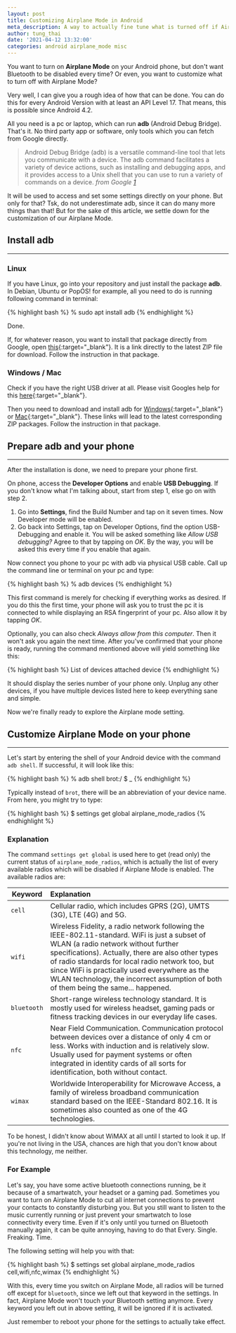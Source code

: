 ```yaml
---
layout: post
title: Customizing Airplane Mode in Android
meta_description: A way to actually fine tune what is turned off if Airplane Mode is activated 
author: tung_thai
date: '2021-04-12 13:32:00'
categories: android airplane_mode misc
---
```


You want to turn on **Airplane Mode** on your Android phone, but don't want Bluetooth to be disabled every time? Or even, you want to customize what to turn off with Airplane Mode?

Very well, I can give you a rough idea of how that can be done. You can do this for every Android Version with at least an API Level 17. That means, this is possible since Android 4.2.

All you need is a pc or laptop, which can run **adb** (Android Debug Bridge). That's it. No third party app or software, only tools which you can fetch from Google directly.

> Android Debug Bridge (adb) is a versatile command-line tool that lets you communicate with a device. The adb command facilitates a variety of device actions, such as installing and debugging apps, and it provides access to a Unix shell that you can use to run a variety of commands on a device.
> <cite>from Google [1]</cite>

[1]: https://developer.android.com/studio/command-line/adb

It will be used to access and set some settings directly on your phone. But only for that? Tsk, do not underestimate adb, since it can do many more things than that! But for the sake of this article, we settle down for the customization of our Airplane Mode.

## Install adb
--------------

### Linux

If you have Linux, go into your repository and just install the package **adb**. In Debian, Ubuntu or PopOS! for example, all you need to do is running following command in terminal:

{% highlight bash %}
% sudo apt install adb
{% endhighlight %}

Done.

If, for whatever reason, you want to install that package directly from Google, open [this](https://dl.google.com/android/repository/platform-tools-latest-linux.zip){:target="_blank"}. It is a link directly to the latest ZIP file for download. Follow the instruction in that package.

### Windows / Mac

Check if you have the right USB driver at all. Please visit Googles help for this [here](https://developer.android.com/studio/run/oem-usb.html){:target="_blank"}.

Then you need to download and install adb for [Windows](https://dl.google.com/android/repository/platform-tools-latest-windows.zip){:target="_blank"} or [Mac](https://dl.google.com/android/repository/platform-tools-latest-darwin.zip){:target="_blank"}. These links will lead to the latest corresponding ZIP packages. Follow the instruction in that package.


## Prepare adb and your phone
-----------------------------

After the installation is done, we need to prepare your phone first.

On phone, access the **Developer Options** and enable **USB Debugging**. If you don't know what I'm talking about, start from step 1, else go on with step 2.

1. Go into **Settings**, find the Build Number and tap on it seven times. Now  Developer mode will be enabled.
2. Go back into Settings, tap on Developer Options, find the option USB-Debugging and enable it. You will be asked something like _Allow USB debugging?_ Agree to that by tapping on _OK_. By the way, you will be asked this every time if you enable that again.

Now connect you phone to your pc with adb via physical USB cable. Call up the command line or terminal on your pc and type:

{% highlight bash %}
% adb devices
{% endhighlight %}

This first command is merely for checking if everything works as desired. If you do this the first time, your phone will ask you to trust the pc it is connected to while displaying an RSA fingerprint of your pc. Also allow it by tapping _OK_.

Optionally, you can also check _Always allow from this computer_. Then it won't ask you again the next time. After you've confirmed that your phone is ready, running the command mentioned above will yield something like this:

{% highlight bash %}
List of devices attached
<devices series number>	device
{% endhighlight %}

It should display the series number of your phone only. Unplug any other devices, if you have multiple devices listed here to keep everything sane and simple.

Now we're finally ready to explore the Airplane mode setting.


## Customize Airplane Mode on your phone
----------------------------------------

Let's start by entering the shell of your Android device with the command `adb shell`. If successful, it will look like this:

{% highlight bash %}
% adb shell
brot:/ $ _
{% endhighlight %}

Typically instead of `brot`, there will be an abbreviation of your device name. From here, you might try to type:

{% highlight bash %}
$ settings get global airplane_mode_radios
{% endhighlight %}

### Explanation

The command `settings get global` is used here to get (read only) the current status of `airplane_mode_radios`, which is actually the list of every available radios which will be disabled if Airplane Mode is enabled. The available radios are:

| Keyword | Explanation
|-|:-|
| `cell` | Cellular radio, which includes GPRS (2G), UMTS (3G), LTE (4G) and 5G.
| `wifi` | Wireless Fidelity, a radio network following the IEEE-802.11-standard. WiFi is just a subset of WLAN (a radio network without further specifications). Actually, there are also other types of radio standards for local radio network too, but since WiFi is practically used everywhere as the WLAN technology, the incorrect assumption of both of them being the same... happened.
| `bluetooth` | Short-range wireless technology standard. It is mostly used for wireless headset, gaming pads or fitness tracking devices in our everyday life cases.
| `nfc` | Near Field Communication. Communication protocol between devices over a distance of only 4 cm or less. Works with induction and is relatively slow. Usually used for payment systems or often integrated in identity cards of all sorts for identification, both without contact.
| `wimax` | Worldwide Interoperability for Microwave Access, a family of wireless broadband communication standard based on the IEEE-Standard 802.16. It is sometimes also counted as one of the 4G technologies.

To be honest, I didn't know about WiMAX at all until I started to look it up. If you're not living in the USA, chances are high that you don't know about this technology, me neither.

### For Example

Let's say, you have some active bluetooth connections running, be it because of a smartwatch, your headset or a gaming pad. Sometimes you want to turn on Airplane Mode to cut all internet connections to prevent your contacts to constantly disturbing you. But you still want to listen to the music currently running or just prevent your smartwatch to lose connectivity every time. Even if it's only until you turned on Bluetooth manually again, it can be quite annoying, having to do that Every. Single. Freaking. Time.

The following setting will help you with that:

{% highlight bash %}
$ settings set global airplane_mode_radios cell,wifi,nfc,wimax
{% endhighlight %}

With this, every time you switch on Airplane Mode, all radios will be turned off except for `bluetooth`, since we left out that keyword in the settings. In fact, Airplane Mode won't touch your Bluetooth setting anymore. Every keyword you left out in above setting, it will be ignored if it is activated.

Just remember to reboot your phone for the settings to actually take effect.
